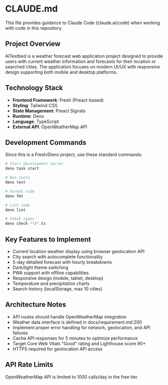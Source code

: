 # CLAUDE.md

This file provides guidance to Claude Code (claude.ai/code) when working with
code in this repository.

## Project Overview

AITestbed is a weather forecast web application project designed to provide
users with current weather information and forecasts for their location or
searched cities. The application focuses on modern UI/UX with responsive design
supporting both mobile and desktop platforms.

## Technology Stack

- **Frontend Framework**: Fresh (Preact-based)
- **Styling**: Tailwind CSS
- **State Management**: Preact Signals
- **Runtime**: Deno
- **Language**: TypeScript
- **External API**: OpenWeatherMap API

## Development Commands

Since this is a Fresh/Deno project, use these standard commands:

```bash
# Start development server
deno task start

# Run tests
deno test

# Format code
deno fmt

# Lint code
deno lint

# Check types
deno check **/*.ts
```

## Key Features to Implement

- Current location weather display using browser geolocation API
- City search with autocomplete functionality
- 5-day detailed forecast with hourly breakdowns
- Dark/light theme switching
- PWA support with offline capabilities
- Responsive design (mobile, tablet, desktop)
- Temperature and precipitation charts
- Search history (localStorage, max 10 cities)

## Architecture Notes

- API routes should handle OpenWeatherMap integration
- Weather data interface is defined in docs/requirement.md:200
- Implement proper error handling for network, geolocation, and API failures
- Cache API responses for 5 minutes to optimize performance
- Target Core Web Vitals "Good" rating and Lighthouse score 90+
- HTTPS required for geolocation API access

## API Rate Limits

OpenWeatherMap API is limited to 1000 calls/day in the free tier.

